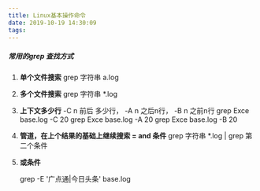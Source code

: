 ```yaml
---
title: Linux基本操作命令
date: 2019-10-19 14:30:09
tags:
---
```


##### 常用的grep 查找方式

1. **单个文件搜索**
   grep 字符串 a.log

2. **多个文件搜索**
   grep 字符串 *.log

3. **上下文多少行** 
   -C n 前后 多少行，  -A n  之后n行， -B n 之前n行
   grep Exce base.log  -C 20
   grep Exce base.log  -A 20
   grep Exce base.log  -B 20

4. **管道，在上个结果的基础上继续搜索  =  and 条件**
   grep 字符串 *.log  | grep 第二个条件

5. **或条件**

   grep -E '广点通|今日头条' base.log 